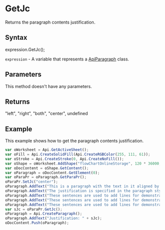 # GetJc

Returns the paragraph contents justification.

## Syntax

expression.GetJc();

`expression` - A variable that represents a [ApiParagraph](../ApiParagraph.md) class.

## Parameters

This method doesn't have any parameters.

## Returns

"left", "right", "both", "center", undefined

## Example

This example shows how to get the paragraph contents justification.

```javascript
var oWorksheet = Api.GetActiveSheet();
var oFill = Api.CreateSolidFill(Api.CreateRGBColor(255, 111, 61));
var oStroke = Api.CreateStroke(0, Api.CreateNoFill());
var oShape = oWorksheet.AddShape("flowChartOnlineStorage", 120 * 36000, 70 * 36000, oFill, oStroke, 0, 2 * 36000, 0, 3 * 36000);
var oDocContent = oShape.GetContent();
var oParagraph = oDocContent.GetElement(0);
var oParaPr = oParagraph.GetParaPr();
oParaPr.SetJc("center");
oParagraph.AddText("This is a paragraph with the text in it aligned by the center. ");
oParagraph.AddText("The justification is specified in the paragraph style. ");
oParagraph.AddText("These sentences are used to add lines for demonstrative purposes. ");
oParagraph.AddText("These sentences are used to add lines for demonstrative purposes. ");
oParagraph.AddText("These sentences are used to add lines for demonstrative purposes.");
var sJc = oParaPr.GetJc();
oParagraph = Api.CreateParagraph();
oParagraph.AddText("Justification: " + sJc);
oDocContent.Push(oParagraph);
```
